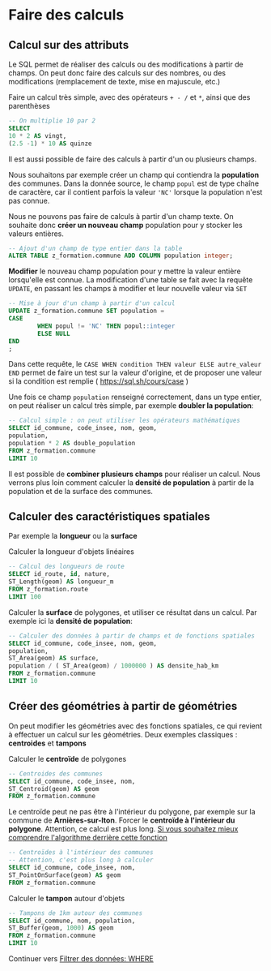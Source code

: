 # Faire des calculs

## Calcul sur des attributs

Le SQL permet de réaliser des calculs ou des modifications à partir de champs. On peut donc faire des calculs sur des nombres, ou des modifications (remplacement de texte, mise en majuscule, etc.)

Faire un calcul très simple, avec des opérateurs `+ - /` et `*`, ainsi que des parenthèses

```sql
-- On multiplie 10 par 2
SELECT
10 * 2 AS vingt,
(2.5 -1) * 10 AS quinze
```

Il est aussi possible de faire des calculs à partir d'un ou plusieurs champs.

Nous souhaitons par exemple créer un champ qui contiendra la **population** des communes. Dans la donnée source, le champ `popul` est de type chaîne de caractère, car il contient parfois la valeur `'NC'` lorsque la population n'est pas connue.

Nous ne pouvons pas faire de calculs à partir d'un champ texte. On souhaite donc **créer un nouveau champ** population pour y stocker les valeurs entières.

```sql
-- Ajout d'un champ de type entier dans la table
ALTER TABLE z_formation.commune ADD COLUMN population integer;
```

**Modifier** le nouveau champ population pour y mettre la valeur entière lorsqu'elle est connue. La modification d'une table se fait avec la requête `UPDATE`, en passant les champs à modifier et leur nouvelle valeur via `SET`

```sql
-- Mise à jour d'un champ à partir d'un calcul
UPDATE z_formation.commune SET population =
CASE
        WHEN popul != 'NC' THEN popul::integer
        ELSE NULL
END
;
```

Dans cette requête, le `CASE WHEN condition THEN valeur ELSE autre_valeur END` permet de faire un test sur la valeur d'origine, et de proposer une valeur si la condition est remplie ( https://sql.sh/cours/case )

Une fois ce champ `population` renseigné correctement, dans un type entier, on peut réaliser un calcul très simple, par exemple **doubler la population**:

```sql
-- Calcul simple : on peut utiliser les opérateurs mathématiques
SELECT id_commune, code_insee, nom, geom,
population,
population * 2 AS double_population
FROM z_formation.commune
LIMIT 10
```

Il est possible de **combiner plusieurs champs** pour réaliser un calcul. Nous verrons plus loin comment calculer la **densité de population** à partir de la population et de la surface des communes.

## Calculer des caractéristiques spatiales

Par exemple la **longueur** ou la **surface**

Calculer la longueur d'objets linéaires

```sql
-- Calcul des longueurs de route
SELECT id_route, id, nature,
ST_Length(geom) AS longueur_m
FROM z_formation.route
LIMIT 100
```

Calculer la **surface** de polygones, et utiliser ce résultat dans un calcul. Par exemple ici la **densité de population**:

```sql
-- Calculer des données à partir de champs et de fonctions spatiales
SELECT id_commune, code_insee, nom, geom,
population,
ST_Area(geom) AS surface,
population / ( ST_Area(geom) / 1000000 ) AS densite_hab_km
FROM z_formation.commune
LIMIT 10
```

## Créer des géométries à partir de géométries

On peut modifier les géométries avec des fonctions spatiales, ce qui revient à effectuer un calcul sur les géométries. Deux exemples classiques : **centroides** et **tampons**

Calculer le **centroïde** de polygones

```sql
-- Centroides des communes
SELECT id_commune, code_insee, nom,
ST_Centroid(geom) AS geom
FROM z_formation.commune
```

Le centroïde peut ne pas être à l'intérieur du polygone, par exemple sur la commune de **Arnières-sur-Iton**.
Forcer le **centroïde à l'intérieur du polygone**. Attention, ce calcul est plus long.
[Si vous souhaitez mieux comprendre l'algorithme derrière cette fonction](https://gis.stackexchange.com/questions/76498/how-is-st-pointonsurface-calculated)

```sql
-- Centroïdes à l'intérieur des communes
-- Attention, c'est plus long à calculer
SELECT id_commune, code_insee, nom,
ST_PointOnSurface(geom) AS geom
FROM z_formation.commune
```

Calculer le **tampon** autour d'objets

```sql
-- Tampons de 1km autour des communes
SELECT id_commune, nom, population,
ST_Buffer(geom, 1000) AS geom
FROM z_formation.commune
LIMIT 10
```

Continuer vers [Filtrer des données: WHERE](./filter_data.md)
